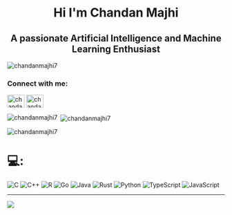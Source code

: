 
<h1 align="center">Hi I'm Chandan Majhi</h1>
<h2 align="center">A passionate Artificial Intelligence and Machine Learning Enthusiast</h2>

<p align="left"> <img src="https://komarev.com/ghpvc/?username=chandanmajhi7&label=Profile%20views&color=0e75b6&style=flat" alt="chandanmajhi7" /> </p>
<h3 align="left">Connect with me:</h3>
<p align="left">
<a href="https://twitter.com/chandan_majhi_7" target="blank"><img align="center" src="https://cdn.worldvectorlogo.com/logos/twitter-3.svg" alt="chandan_majhi_7" height="30" width="40" /></a>
<a href="https://linkedin.com/in/chandan-majhi-8a45b9222/" target="blank"><img align="center" src="https://cdn.worldvectorlogo.com/logos/linkedin-icon-3.svg" alt="chandanmajhi" height="30" width="40" /></a>
</p>

<p><img align="left" src="https://github-readme-stats.vercel.app/api/top-langs?username=chandanmajhi7&show_icons=true&locale=en&layout=compact" alt="chandanmajhi7" /></p>

<p>&nbsp;<img align="center" src="https://github-readme-stats.vercel.app/api?username=chandanmajhi7&show_icons=true&locale=en" alt="chandanmajhi7" /></p>

<p><img align="center" src="https://github-readme-streak-stats.herokuapp.com/?user=chandanmajhi7&" alt="chandanmajhi7" /></p>



# 💻:
![C](https://img.shields.io/badge/c-%2300599C.svg?style=for-the-badge&logo=c&logoColor=white) 
![C++](https://img.shields.io/badge/c++-%2300599C.svg?style=for-the-badge&logo=c%2B%2B&logoColor=white) 
![R](https://img.shields.io/badge/r-%23276DC3.svg?style=for-the-badge&logo=r&logoColor=white) 
![Go](https://img.shields.io/badge/go-%2300ADD8.svg?style=for-the-badge&logo=go&logoColor=white) 
![Java](https://img.shields.io/badge/java-%23ED8B00.svg?style=for-the-badge&logo=openjdk&logoColor=white)
![Rust](https://img.shields.io/badge/rust-%23000000.svg?style=for-the-badge&logo=rust&logoColor=white) 
![Python](https://img.shields.io/badge/python-3670A0?style=for-the-badge&logo=python&logoColor=ffdd54) 
![TypeScript](https://img.shields.io/badge/typescript-%23007ACC.svg?style=for-the-badge&logo=typescript&logoColor=white) 
![JavaScript](https://img.shields.io/badge/javascript-%23323330.svg?style=for-the-badge&logo=javascript&logoColor=%23F7DF1E) 


---
[![](https://visitcount.itsvg.in/api?id=chandanmajhi7&icon=0&color=0)](https://visitcount.itsvg.in)
